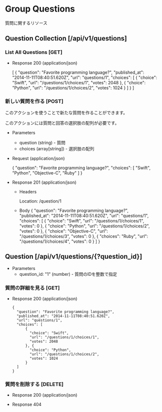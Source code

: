 # Group Questions

質問に関するリソース

## Question Collection [/api/v1/questions]

### List All Questions [GET]

+ Response 200 (application/json)

    [
      {
        "question": "Favorite programming language?",
        "published_at": "2014-11-11T08:40:51.620Z",
        "url": "questions/1",
        "choices": [
            {
              "choice": "Swift",
              "url": "/questions/1/choices/1",
              "votes": 2048
            }, {
              "choice": "Python",
              "url": "/questions/1/choices/2",
              "votes": 1024
            }
        ]
      }
    ]

### 新しい質問を作る [POST]

このアクションを使うことで新たな質問を作ることができます。

このアクションには質問と回答の選択肢の配列が必要です。

+ Parameters
  + question (string) - 質問
  + choices (array[string]) - 選択肢の配列

+ Request (application/json)

    {
      "question": "Favorite programming language?",
      "choices": [
        "Swift",
        "Python",
        "Objective-C",
        "Ruby"
      ]
    }

+ Response 201 (application/json)

  + Headers

    Location: /question/1

  + Body
      {
        "question": "Favorite programming language?",
        "published_at": "2014-11-11T08:40:51.620Z",
        "url": "questions/1",
        "choices": [
            {
              "choice": "Swift",
              "url": "/questions/1/choices/1",
              "votes": 0
            }, {
              "choice": "Python",
              "url": "/questions/1/choices/2",
              "votes": 0
            }, {
               "choice": "Objective-C",
               "url": "/questions/1/choices/3",
               "votes": 0
            }, {
               "choices": "Ruby",
               "url": "/questions/1/choices/4",
               "votes": 0
            }
        ]
      }

## Question [/api/v1/questions/{?question_id}]

+ Parameters
  + question_id: "1" (number) - 質問のIDを整数で指定

### 質問の詳細を見る [GET]

+ Response 200 (application/json)

      {
        "question": "Favorite programming language?",
        "published_at": "2014-11-11T08:40:51.620Z",
        "url": "questions/1",
        "choices": [
            {
              "choice": "Swift",
              "url": "/questions/1/choices/1",
              "votes": 2048
            }, {
              "choice": "Python",
              "url": "/questions/1/choices/2",
              "votes": 1024
            }
        ]
      }

### 質問を削除する [DELETE]

+ Response 200 (application/json)

+ Response 404
